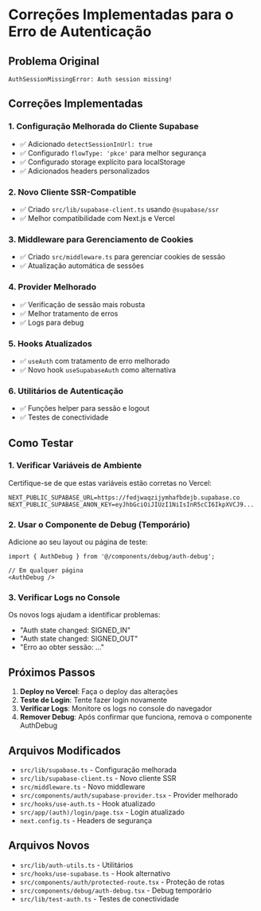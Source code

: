 # Correções Implementadas para o Erro de Autenticação

## Problema Original
```
AuthSessionMissingError: Auth session missing!
```

## Correções Implementadas

### 1. Configuração Melhorada do Cliente Supabase
- ✅ Adicionado `detectSessionInUrl: true`
- ✅ Configurado `flowType: 'pkce'` para melhor segurança
- ✅ Configurado storage explícito para localStorage
- ✅ Adicionados headers personalizados

### 2. Novo Cliente SSR-Compatible
- ✅ Criado `src/lib/supabase-client.ts` usando `@supabase/ssr`
- ✅ Melhor compatibilidade com Next.js e Vercel

### 3. Middleware para Gerenciamento de Cookies
- ✅ Criado `src/middleware.ts` para gerenciar cookies de sessão
- ✅ Atualização automática de sessões

### 4. Provider Melhorado
- ✅ Verificação de sessão mais robusta
- ✅ Melhor tratamento de erros
- ✅ Logs para debug

### 5. Hooks Atualizados
- ✅ `useAuth` com tratamento de erro melhorado
- ✅ Novo hook `useSupabaseAuth` como alternativa

### 6. Utilitários de Autenticação
- ✅ Funções helper para sessão e logout
- ✅ Testes de conectividade

## Como Testar

### 1. Verificar Variáveis de Ambiente
Certifique-se de que estas variáveis estão corretas no Vercel:
```
NEXT_PUBLIC_SUPABASE_URL=https://fedjwaqzijymhafbdejb.supabase.co
NEXT_PUBLIC_SUPABASE_ANON_KEY=eyJhbGciOiJIUzI1NiIsInR5cCI6IkpXVCJ9...
```

### 2. Usar o Componente de Debug (Temporário)
Adicione ao seu layout ou página de teste:
```tsx
import { AuthDebug } from '@/components/debug/auth-debug';

// Em qualquer página
<AuthDebug />
```

### 3. Verificar Logs no Console
Os novos logs ajudam a identificar problemas:
- "Auth state changed: SIGNED_IN"
- "Auth state changed: SIGNED_OUT"
- "Erro ao obter sessão: ..."

## Próximos Passos

1. **Deploy no Vercel**: Faça o deploy das alterações
2. **Teste de Login**: Tente fazer login novamente
3. **Verificar Logs**: Monitore os logs no console do navegador
4. **Remover Debug**: Após confirmar que funciona, remova o componente AuthDebug

## Arquivos Modificados

- `src/lib/supabase.ts` - Configuração melhorada
- `src/lib/supabase-client.ts` - Novo cliente SSR
- `src/middleware.ts` - Novo middleware
- `src/components/auth/supabase-provider.tsx` - Provider melhorado
- `src/hooks/use-auth.ts` - Hook atualizado
- `src/app/(auth)/login/page.tsx` - Login atualizado
- `next.config.ts` - Headers de segurança

## Arquivos Novos

- `src/lib/auth-utils.ts` - Utilitários
- `src/hooks/use-supabase.ts` - Hook alternativo
- `src/components/auth/protected-route.tsx` - Proteção de rotas
- `src/components/debug/auth-debug.tsx` - Debug temporário
- `src/lib/test-auth.ts` - Testes de conectividade